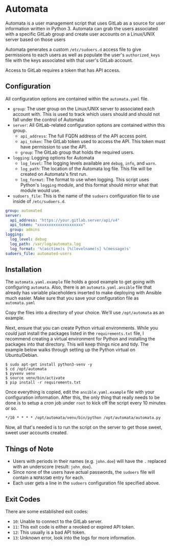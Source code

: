 # Automata

Automata is a user management script that uses GitLab as a source for
user information written in Python 3.  Automata can grab the users associated with a specific
GitLab group and create user accounts on a Linux/UNIX server based on those
users

Automata generates a custom `/etc/sudoers.d` access file to give permissions
to each users as well as populate the user's `authorized_keys` file with the
keys associated with that user's GitLab account.

Access to GitLab requires a token that has API access.

## Configuration

All configuration options are contained within the `automata.yaml` file.

- `group`: The user group on the Linux/UNIX server to associated each account
with.  This is used to track which users should and should not fall under the
control of Automata
- `server`: All GitLab-related configuration options are contained within this group.
  - `api_address`: The full FQDN address of the API access point.
  - `api_token`: The GitLab token used to access the API.  This token must have
  permission to use the API.
  - `group`: The GitLab group that holds the required users.
- `logging`: Logging options for Automata
  - `log_level`: The logging levels available are `debug`, `info`, and `warn`.
  - `log_path`: The location of the Automata log file.  This file will be
  created on Automata's first run.
  - `log_format`: The format to use when logging.  This script uses Python's
  `logging` module, and this format should mirror what that module would use.
- `sudoers_file`: This is the name of the `sudoers` configuration file to 
  use inside of `/etc/sudoers.d`.
  
```yaml
group: automated
server:
  api_address: "https://your.gitlab.server/api/v4"
  api_token: "xxxxxxxxxxxxxxxxxxxx"
  group: admins
logging:
  log_level: debug
  log_path: /var/log/automata.log
  log_format: '%(asctime)s [%(levelname)s] %(message)s'
sudoers_file: automated-users
```

## Installation

The `automata.yaml.example` file holds a good example to get going with configuring `automata`.  Also, there is an
`automata.yaml.ansible` file that already has variable placeholders inserted to make deploying with Ansible much easier.
Make sure that you save your configuration file as `automata.yaml`

Copy the files into a directory of your choice.  We'll use `/opt/automata` as an example.

Next, ensure that you can create Python virtual environments.  While you _could_ just install the packages listed in the
`requirements.txt` file, I recommend creating a virtual environment for Python and installing the packages into that
directory.  This will keep things nice and tidy.  The example below walks through setting up the Python virtual on
Ubuntu/Debian.

```console
$ sudo apt-get install python3-venv -y
$ cd /opt/automata
$ pyvenv venv
$ source venv/bin/activate
$ pip install -r requirements.txt
```

Once everything is copied, edit the `ansible.yaml.example` file with your configuration information.  After this, the
only thing that really needs to be done is to setup a _cron_ job under `root` to kick off the script every 10 minutes or so.

```console
*/10 * * * * /opt/automata/venv/bin/python /opt/automata/automata.py
```

Now, all that's needed is to run the script on the server to get those sweet, sweet user accounts created.

## Things of Note
- Users with periods in their names (e.g. `john.doe`) will have the `.` replaced with an underscore (result: `john_doe`).
- Since none of the users have actual passwords, the `sudoers` file will contain a `NOPASSWD` entry for each.
- Each user gets a line in the `sudoers` configuration file specified above.

## Exit Codes

There are some established exit codes:

- `10`: Unable to connect to the GitLab server.
- `11`: This exit code is either a revoked or expired API token.
- `12`: This usually is a bad API token.
- `13`: Unknown error, look into the logs for more information.
